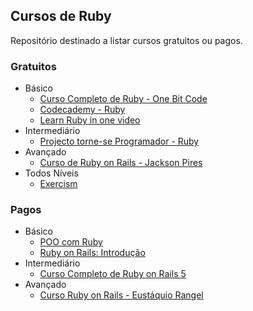 ## Cursos de Ruby

Repositório destinado a listar cursos gratuitos ou pagos.

### Gratuitos

- Básico
    - [Curso Completo de Ruby - One Bit Code](https://www.youtube.com/watch?v=2js9Q_BMD-8&list=PLdDT8if5attEOcQGPHLNIfnSFiJHhGDOZ)
    - [Codecademy - Ruby](https://www.codecademy.com/catalog/language/ruby)
    - [Learn Ruby in one video](https://www.youtube.com/watch?v=Dji9ALCgfpM)
- Intermediário
    - [Projecto torne-se Programador - Ruby](https://www.youtube.com/watch?v=Y8YuI1zDnHg&list=PLEdPHGYbHhldWUFs2Q-jSzXAv3NXh4wu0)
- Avançado
     - [Curso de Ruby on Rails - Jackson Pires](https://www.youtube.com/watch?v=ZHPondVB9RQ&list=PLe3LRfCs4go-mkvHRMSXEOG-HDbzesyaP)
- Todos Níveis
     - [Exercism](https://exercism.io/tracks/ruby)

### Pagos

- Básico
    - [POO com Ruby](https://www.udemy.com/poo-ruby/)
    - [Ruby on Rails: Introdução](https://www.coursera.org/learn/ruby-on-rails-intro)
- Intermediário
  - [Curso Completo de Ruby on Rails 5](https://www.udemy.com/rubyonrails-5x/)
- Avançado
  - [Curso Ruby on Rails - Eustáquio Rangel](http://www.bluefish.com.br/curso-ruby-on-rails)
